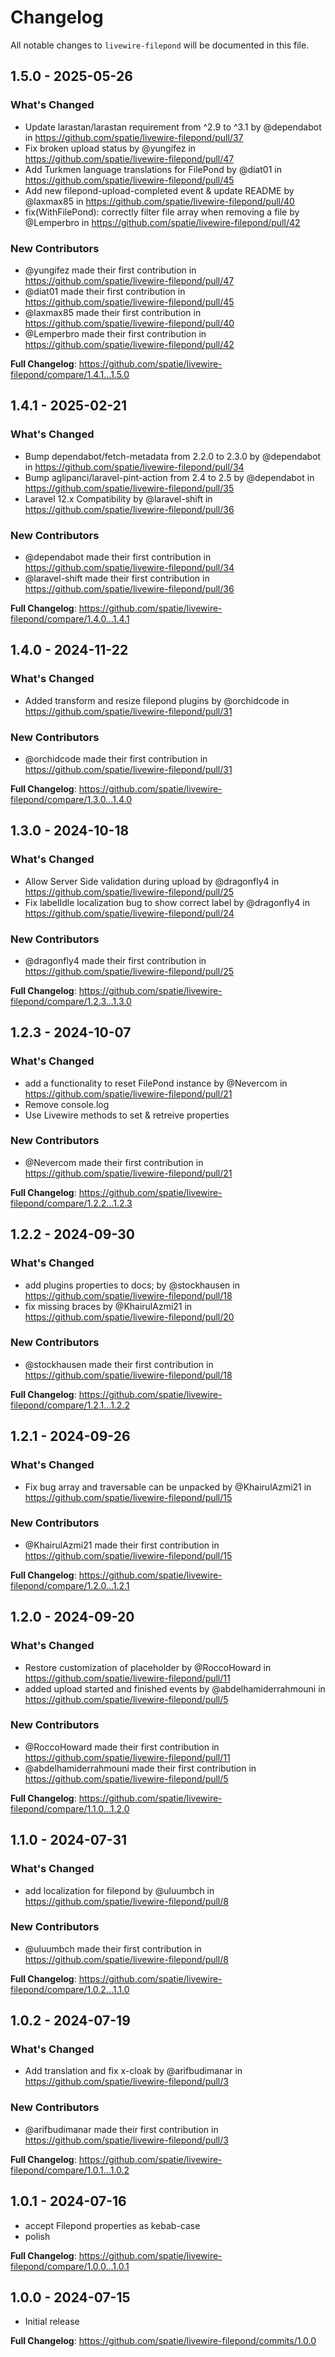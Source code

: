 # Changelog

All notable changes to `livewire-filepond` will be documented in this file.

## 1.5.0 - 2025-05-26

### What's Changed

* Update larastan/larastan requirement from ^2.9 to ^3.1 by @dependabot in https://github.com/spatie/livewire-filepond/pull/37
* Fix broken upload status by @yungifez in https://github.com/spatie/livewire-filepond/pull/47
* Add Turkmen language translations for FilePond by @diat01 in https://github.com/spatie/livewire-filepond/pull/45
* Add new filepond-upload-completed event & update README by @laxmax85 in https://github.com/spatie/livewire-filepond/pull/40
* fix(WithFilePond): correctly filter file array when removing a file by @Lemperbro in https://github.com/spatie/livewire-filepond/pull/42

### New Contributors

* @yungifez made their first contribution in https://github.com/spatie/livewire-filepond/pull/47
* @diat01 made their first contribution in https://github.com/spatie/livewire-filepond/pull/45
* @laxmax85 made their first contribution in https://github.com/spatie/livewire-filepond/pull/40
* @Lemperbro made their first contribution in https://github.com/spatie/livewire-filepond/pull/42

**Full Changelog**: https://github.com/spatie/livewire-filepond/compare/1.4.1...1.5.0

## 1.4.1 - 2025-02-21

### What's Changed

* Bump dependabot/fetch-metadata from 2.2.0 to 2.3.0 by @dependabot in https://github.com/spatie/livewire-filepond/pull/34
* Bump aglipanci/laravel-pint-action from 2.4 to 2.5 by @dependabot in https://github.com/spatie/livewire-filepond/pull/35
* Laravel 12.x Compatibility by @laravel-shift in https://github.com/spatie/livewire-filepond/pull/36

### New Contributors

* @dependabot made their first contribution in https://github.com/spatie/livewire-filepond/pull/34
* @laravel-shift made their first contribution in https://github.com/spatie/livewire-filepond/pull/36

**Full Changelog**: https://github.com/spatie/livewire-filepond/compare/1.4.0...1.4.1

## 1.4.0 - 2024-11-22

### What's Changed

* Added transform and resize filepond plugins by @orchidcode in https://github.com/spatie/livewire-filepond/pull/31

### New Contributors

* @orchidcode made their first contribution in https://github.com/spatie/livewire-filepond/pull/31

**Full Changelog**: https://github.com/spatie/livewire-filepond/compare/1.3.0...1.4.0

## 1.3.0 - 2024-10-18

### What's Changed

* Allow Server Side validation during upload by @dragonfly4 in https://github.com/spatie/livewire-filepond/pull/25
* Fix labelIdle localization bug to show correct label by @dragonfly4 in https://github.com/spatie/livewire-filepond/pull/24

### New Contributors

* @dragonfly4 made their first contribution in https://github.com/spatie/livewire-filepond/pull/25

**Full Changelog**: https://github.com/spatie/livewire-filepond/compare/1.2.3...1.3.0

## 1.2.3 - 2024-10-07

### What's Changed

* add a functionality to reset FilePond instance by @Nevercom in https://github.com/spatie/livewire-filepond/pull/21
* Remove console.log
* Use Livewire methods to set & retreive properties

### New Contributors

* @Nevercom made their first contribution in https://github.com/spatie/livewire-filepond/pull/21

**Full Changelog**: https://github.com/spatie/livewire-filepond/compare/1.2.2...1.2.3

## 1.2.2 - 2024-09-30

### What's Changed

* add plugins properties to docs; by @stockhausen in https://github.com/spatie/livewire-filepond/pull/18
* fix missing braces by @KhairulAzmi21 in https://github.com/spatie/livewire-filepond/pull/20

### New Contributors

* @stockhausen made their first contribution in https://github.com/spatie/livewire-filepond/pull/18

**Full Changelog**: https://github.com/spatie/livewire-filepond/compare/1.2.1...1.2.2

## 1.2.1 - 2024-09-26

### What's Changed

* Fix bug array and traversable can be unpacked by @KhairulAzmi21 in https://github.com/spatie/livewire-filepond/pull/15

### New Contributors

* @KhairulAzmi21 made their first contribution in https://github.com/spatie/livewire-filepond/pull/15

**Full Changelog**: https://github.com/spatie/livewire-filepond/compare/1.2.0...1.2.1

## 1.2.0 - 2024-09-20

### What's Changed

* Restore customization of placeholder by @RoccoHoward in https://github.com/spatie/livewire-filepond/pull/11
* added upload started and finished events by @abdelhamiderrahmouni in https://github.com/spatie/livewire-filepond/pull/5

### New Contributors

* @RoccoHoward made their first contribution in https://github.com/spatie/livewire-filepond/pull/11
* @abdelhamiderrahmouni made their first contribution in https://github.com/spatie/livewire-filepond/pull/5

**Full Changelog**: https://github.com/spatie/livewire-filepond/compare/1.1.0...1.2.0

## 1.1.0 - 2024-07-31

### What's Changed

* add localization for filepond by @uluumbch in https://github.com/spatie/livewire-filepond/pull/8

### New Contributors

* @uluumbch made their first contribution in https://github.com/spatie/livewire-filepond/pull/8

**Full Changelog**: https://github.com/spatie/livewire-filepond/compare/1.0.2...1.1.0

## 1.0.2 - 2024-07-19

### What's Changed

* Add translation and fix x-cloak by @arifbudimanar in https://github.com/spatie/livewire-filepond/pull/3

### New Contributors

* @arifbudimanar made their first contribution in https://github.com/spatie/livewire-filepond/pull/3

**Full Changelog**: https://github.com/spatie/livewire-filepond/compare/1.0.1...1.0.2

## 1.0.1 - 2024-07-16

- accept Filepond properties as kebab-case
- polish

**Full Changelog**: https://github.com/spatie/livewire-filepond/compare/1.0.0...1.0.1

## 1.0.0 - 2024-07-15

- Initial release

**Full Changelog**: https://github.com/spatie/livewire-filepond/commits/1.0.0
